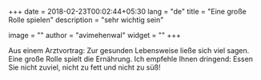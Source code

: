 +++
date        = 2018-02-23T00:02:44+05:30
lang        = "de"
title       = "Eine große Rolle spielen"
description = "sehr wichtig sein"

image       = ""
author      = "avimehenwal"
widget      = ""
+++

Aus einem Arztvortrag: Zur gesunden Lebensweise ließe sich viel sagen. Eine große Rolle spielt die
Ernährung. Ich empfehle Ihnen dringend: Essen Sie nicht zuviel, nicht zu fett und nicht zu süß!
